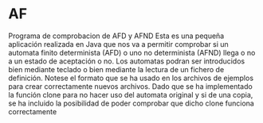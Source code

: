 # AF
Programa de comprobacion de AFD y AFND
Esta es una pequeña aplicación realizada en Java que nos va a permitir comprobar si un automata finito determinista (AFD)
o uno no determinista (AFND) llega o no a un estado de aceptación o no.
Los automatas podran ser introducidos bien mediante teclado o bien mediante la lectura de un fichero de definición. Notese
el formato que se ha usado en los archivos de ejemplos para crear correctamente nuevos archivos.
Dado que se ha implementado la función clone para no hacer uso del automata original y si de una copia, se ha incluido
la posibilidad de poder comprobar que dicho clone funciona correctamente
